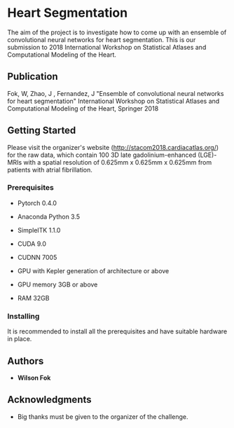 # Heart Segmentation

The aim of the project is to investigate how to come up with an ensemble of convolutional neural networks for heart segmentation. This is our submission to 2018 International Workshop on Statistical Atlases and Computational Modeling of the Heart. 

## Publication

Fok, W, Zhao, J , Fernandez, J
"Ensemble of convolutional neural networks for heart segmentation"
International Workshop on Statistical Atlases and Computational Modeling of the Heart, Springer 2018

## Getting Started

Please visit the organizer's website (http://stacom2018.cardiacatlas.org/) for the raw data, which contain 100 3D late gadolinium-enhanced (LGE)-MRIs with a spatial resolution of 0.625mm x 0.625mm x 0.625mm from patients with atrial fibrillation. 


### Prerequisites

* Pytorch 0.4.0
* Anaconda Python 3.5
* SimpleITK 1.1.0
* CUDA 9.0
* CUDNN 7005

* GPU with Kepler generation of architecture or above
* GPU memory 3GB or above
* RAM 32GB

### Installing

It is recommended to install all the prerequisites and have suitable hardware in place.

## Authors

* **Wilson Fok** 


## Acknowledgments

* Big thanks must be given to the organizer of the challenge. 

